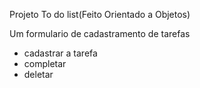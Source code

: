 Projeto To do list(Feito Orientado a Objetos)

Um formulario de cadastramento de tarefas
- cadastrar a tarefa
- completar 
- deletar

